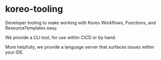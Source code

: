 # koreo-tooling

Developer tooling to make working with Koreo Workflows, Functions, and
ResourceTemplates easy.

We provide a CLI tool, for use within CICD or by hand.

More helpfully, we provide a language server that surfaces issues within your
IDE.


